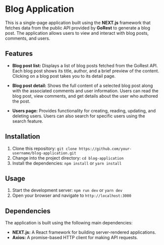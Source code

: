 # Blog Application

This is a single-page application built using the **NEXT.js** framework that fetches data from the public API provided by **GoRest** to generate a blog post. The application allows users to view and interact with blog posts, comments, and users.

## Features

- **Blog post list:** Displays a list of blog posts fetched from the GoRest API. Each blog post shows its title, author, and a brief preview of the content. Clicking on a blog post takes you to its detail page.

- **Blog post detail:** Shows the full content of a selected blog post along with the associated comments and user information. Users can read the blog post, view comments, and get details about the user who authored the post.

- **Users page:** Provides functionality for creating, reading, updating, and deleting users. Users can also search for specific users using the search feature.

## Installation

1. Clone this repository: `git clone https://github.com/your-username/blog-application.git`
2. Change into the project directory: `cd blog-application`
3. Install the dependencies: `npm install` or `yarn install`

## Usage

1. Start the development server: `npm run dev` or `yarn dev`
2. Open your browser and navigate to `http://localhost:3000`

## Dependencies

The application is built using the following main dependencies:

- **NEXT.js:** A React framework for building server-rendered applications.
- **Axios:** A promise-based HTTP client for making API requests.

